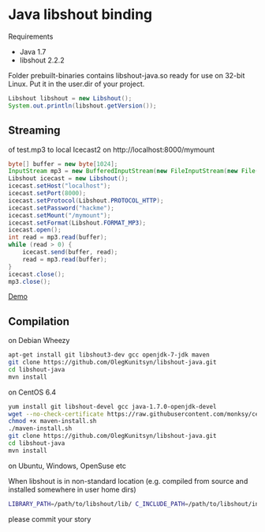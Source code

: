 Java libshout binding
=============

Requirements

* Java 1.7
* libshout 2.2.2

Folder prebuilt-binaries contains libshout-java.so ready for use on 32-bit Linux. Put it in the user.dir of your project.

``` java
Libshout libshout = new Libshout();
System.out.println(libshout.getVersion());
```

Streaming
-----------
of test.mp3 to local Icecast2 on http://localhost:8000/mymount

``` java
byte[] buffer = new byte[1024];
InputStream mp3 = new BufferedInputStream(new FileInputStream(new File("test.mp3")));
Libshout icecast = new Libshout();
icecast.setHost("localhost");
icecast.setPort(8000);
icecast.setProtocol(Libshout.PROTOCOL_HTTP);
icecast.setPassword("hackme");
icecast.setMount("/mymount");
icecast.setFormat(Libshout.FORMAT_MP3);
icecast.open();
int read = mp3.read(buffer);
while (read > 0) {
	icecast.send(buffer, read);
	read = mp3.read(buffer);
}
icecast.close();
mp3.close();
```

[Demo](http://myfm.at)

Compilation
-----------
on Debian Wheezy
 
``` bash
apt-get install git libshout3-dev gcc openjdk-7-jdk maven
git clone https://github.com/OlegKunitsyn/libshout-java.git
cd libshout-java
mvn install
```

on CentOS 6.4
 
``` bash
yum install git libshout-devel gcc java-1.7.0-openjdk-devel
wget --no-check-certificate https://raw.githubusercontent.com/monksy/centos-maven-install/master/maven-install.sh
chmod +x maven-install.sh
./maven-install.sh
git clone https://github.com/OlegKunitsyn/libshout-java.git
cd libshout-java
mvn install
```

on Ubuntu, Windows, OpenSuse etc

When libshout is in non-standard location (e.g. compiled from source and installed somewhere in user home dirs)

``` bash
LIBRARY_PATH=/path/to/libshout/lib/ C_INCLUDE_PATH=/path/to/libshout/include/ mvn install
```

please commit your story